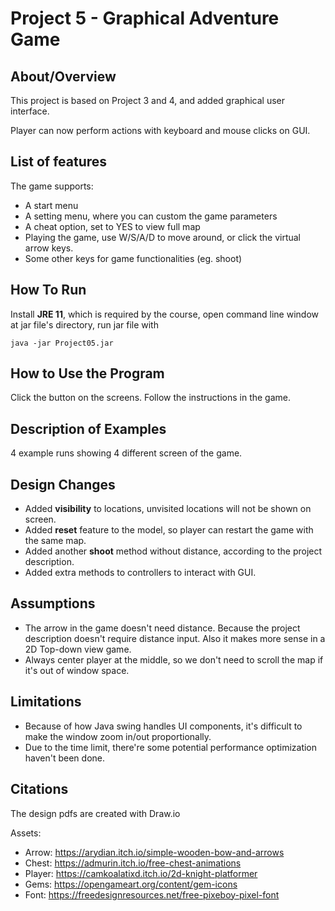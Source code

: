 # Project 5 - Graphical Adventure Game

## About/Overview

This project is based on Project 3 and 4, and added graphical user interface.

Player can now perform actions with keyboard and mouse clicks on GUI.

## List of features

The game supports:

- A start menu
- A setting menu, where you can custom the game parameters
- A cheat option, set to YES to view full map
- Playing the game, use W/S/A/D to move around, or click the virtual arrow keys.
- Some other keys for game functionalities (eg. shoot)

## How To Run

Install **JRE 11**, which is required by the course, open command line window at jar file's
directory, run jar file with

```java -jar Project05.jar```

## How to Use the Program

Click the button on the screens. Follow the instructions in the game.

## Description of Examples

4 example runs showing 4 different screen of the game.

## Design Changes

- Added **visibility** to locations, unvisited locations will not be shown on screen.
- Added **reset** feature to the model, so player can restart the game with the same map.
- Added another **shoot** method without distance, according to the project description.
- Added extra methods to controllers to interact with GUI.

## Assumptions

- The arrow in the game doesn't need distance. Because the project description doesn't require distance input. Also it makes more sense in a 2D Top-down view game.
- Always center player at the middle, so we don't need to scroll the map if it's out of window space.

## Limitations

- Because of how Java swing handles UI components, it's difficult to make the window zoom in/out proportionally.
- Due to the time limit, there're some potential performance optimization haven't been done.

## Citations

The design pdfs are created with Draw.io

Assets:

- Arrow: https://arydian.itch.io/simple-wooden-bow-and-arrows
- Chest: https://admurin.itch.io/free-chest-animations
- Player: https://camkoalatixd.itch.io/2d-knight-platformer
- Gems: https://opengameart.org/content/gem-icons 
- Font: https://freedesignresources.net/free-pixeboy-pixel-font